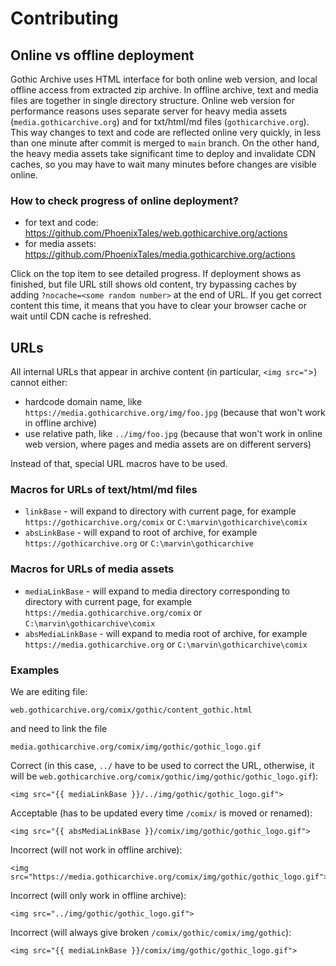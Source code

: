 # Contributing

## Online vs offline deployment
Gothic Archive uses HTML interface for both online web version, and local offline access from extracted zip archive.
In offline archive, text and media files are together in single directory structure.
Online web version for performance reasons uses separate server for heavy media assets (`media.gothicarchive.org`) and for txt/html/md files (`gothicarchive.org`). This way changes to text and code are reflected online very quickly, in less than one minute after commit is merged to `main` branch. On the other hand, the heavy media assets take significant time to deploy and invalidate CDN caches, so you may have to wait many minutes before changes are visible online.

### How to check progress of online deployment?
- for text and code: https://github.com/PhoenixTales/web.gothicarchive.org/actions
- for media assets: https://github.com/PhoenixTales/media.gothicarchive.org/actions

Click on the top item to see detailed progress. If deployment shows as finished, but file URL still shows old content, try bypassing caches by adding `?nocache=<some random number>` at the end of URL. If you get correct content this time, it means that you have to clear your browser cache or wait until CDN cache is refreshed.

## URLs
All internal URLs that appear in archive content (in particular, `<img src="`>) cannot either:
- hardcode domain name, like `https://media.gothicarchive.org/img/foo.jpg` (because that won't work in offline archive)
- use relative path, like `../img/foo.jpg` (because that won't work in online web version, where pages and media assets are on different servers)

Instead of that, special URL macros have to be used.

### Macros for URLs of text/html/md files
- `linkBase` - will expand to directory with current page, for example `https://gothicarchive.org/comix` or `C:\marvin\gothicarchive\comix`
- `absLinkBase` - will expand to root of archive, for example `https://gothicarchive.org` or `C:\marvin\gothicarchive`

### Macros for URLs of media assets 
- `mediaLinkBase` - will expand to media directory corresponding to directory with current page, for example `https://media.gothicarchive.org/comix` or `C:\marvin\gothicarchive\comix`
- `absMediaLinkBase` - will expand to media root of archive, for example `https://media.gothicarchive.org` or `C:\marvin\gothicarchive\comix`

### Examples
We are editing file:
```
web.gothicarchive.org/comix/gothic/content_gothic.html
```
and need to link the file
```
media.gothicarchive.org/comix/img/gothic/gothic_logo.gif
```
Correct (in this case, `../` have to be used to correct the URL, otherwise, it will be `web.gothicarchive.org/comix/gothic/img/gothic/gothic_logo.gif`):
```
<img src="{{ mediaLinkBase }}/../img/gothic/gothic_logo.gif">
```
Acceptable (has to be updated every time `/comix/` is moved or renamed):
```
<img src="{{ absMediaLinkBase }}/comix/img/gothic/gothic_logo.gif">
```
Incorrect (will not work in offline archive):
```
<img src="https://media.gothicarchive.org/comix/img/gothic/gothic_logo.gif">
```
Incorrect (will only work in offline archive):
```
<img src="../img/gothic/gothic_logo.gif">
```
Incorrect (will always give broken `/comix/gothic/comix/img/gothic`):
```
<img src="{{ mediaLinkBase }}/comix/img/gothic/gothic_logo.gif">
```
